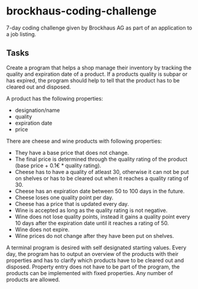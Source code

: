 # brockhaus-coding-challenge

7-day coding challenge given by Brockhaus AG as part of an application to a job listing.

## Tasks

Create a program that helps a shop manage their inventory by tracking the quality and expiration date of a product. If a products quality is subpar or has expired, the program should help to tell that the product has to be cleared out and disposed.

A product has the following properties:

- designation/name
- quality
- expiration date
- price

There are cheese and wine products with following properties:

- They have a base price that does not change.
- The final price is determined through the quality rating of the product (base price + 0.1€ * quality rating).
- Cheese has to have a quality of atleast 30, otherwise it can not be put on shelves or has to be cleared out when it reaches a quality rating of 30.
- Cheese has an expiration date between 50 to 100 days in the future.
- Cheese loses one quality point per day.
- Cheese has a price that is updated every day.
- Wine is accepted as long as the quality rating is not negative.
- Wine does not lose quality points, instead it gains a quality point every 10 days after the expiration date until it reaches a rating of 50.
- Wine does not expire.
- Wine prices do not change after they have been put on shelves.

A terminal program is desired with self designated starting values. Every day, the program has to output an overview of the products with their properties and has to clarify which products have to be cleared out and disposed. Property entry does not have to be part of the program, the products can be implemented with fixed properties. Any number of products are allowed.
